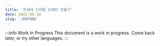 ```yaml
---
title: '차세대 디지털 브레인 만들기'
date: 2022-05-14
slug: '/D8FB8E'
---
```


:::info Work In Progress
This document is a work in progress. Come back later, or try other languages.
:::
